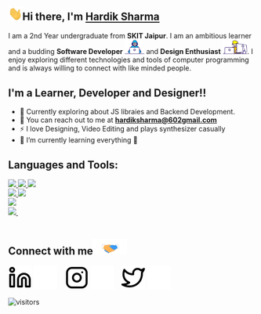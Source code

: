 ## <img src="Assets/Hi.gif" width="29">Hi there, I'm [Hardik Sharma](www.linkedin.com/in/hardik-sharma8/)

<p>
    I am a 2nd Year undergraduate from <b>SKIT Jaipur</b>. I am an ambitious learner and a budding <b>Software Developer</b> <img src="Assets/Developer.gif" width="40px"> and <b>Design Enthusiast</b> <img src="Assets/Designer.gif" width="50px">. I enjoy exploring different technologies and tools of computer programming and is always willing to connect with like minded people.
</p>

## I'm a Learner, Developer and Designer!!

- 🔭 Currently exploring about JS libraies and Backend Development. 
- 🥅 You can reach out to me at **hardiksharma@602gmail.com**
- ⚡ I love Designing, Video Editing and plays synthesizer casually
- 🌱 I’m currently learning everything 🤣

## Languages and Tools:

<a href="https://www.nodejs.dev/">
    <img height="35px" src="https://img.shields.io/badge/node.js-010409?style=for-the-badge&logo=node.js&logoColor=008000">
  </a>
<a href="https://nextjs.org/">
    <img height="35px" src="https://img.shields.io/badge/next.js-010409?style=for-the-badge&logo=nextdotjs&logoColor=white">
  </a>
 <a href="https://reactjs.org/">
    <img height="35px" src="https://img.shields.io/badge/React.Js-010409?style=for-the-badge&logo=react&logoColor=61DAFB">
  </a><br/>
  <a href="https://redux-toolkit.js.org/">
    <img height="35px" src="https://img.shields.io/badge/Redux-010409?style=for-the-badge&logo=redux&logoColor=764abc">
  </a>
  <a href="https://tailwindcss.com/">
    <img height="35px" src="https://img.shields.io/badge/Tailwind_CSS-010409?style=for-the-badge&logo=tailwind-css&logoColor=22d3ee">
  </a>
  <br/>
  <a href="https://firebase.google.com/">
    <img height="35px" src="https://img.shields.io/badge/firebase-010409?style=for-the-badge&logo=firebase&logoColor=#F4B400">
  </a><br/>
  <a  href="https://www.javascript.com/">
    <img height="35px" src="https://img.shields.io/badge/TypeScript-010409?style=for-the-badge&logo=typescript&logoColor=#f7df1e">
  </a>  
  <a href="https://www.java.com/en/">
    <img height="35px" alt="" src="https://img.shields.io/badge/Java-010409?style=for-the-badge&logo=java&logoColor=red">
  </a>
<br />
<br />

## Connect with me<img src="Assets/Handshake.gif" height="32px">

[![website](./Assets/linkedin-light.svg)](https://www.linkedin.com/in/hardik-sharma8#gh-light-mode-only)
[![website](./Assets/linkedin-dark.svg)](https://www.linkedin.com/in/hardik-sharma8#gh-dark-mode-only)
&nbsp;&nbsp;
[![website](./Assets/instagram-light.svg)](https://www.instagram.com/_h.a.r.d.i.k#gh-light-mode-only)
[![website](./Assets/instagram-dark.svg)](https://www.instagram.com/_h.a.r.d.i.k#gh-dark-mode-only)
&nbsp;&nbsp;
[![website](./Assets/twitter-light.svg)](https://twitter.com/hardik602sharma#gh-light-mode-only)
[![website](./Assets/twitter-dark.svg)](https://twitter.com/hardik602sharma#gh-dark-mode-only)


![visitors](https://visitor-badge.laobi.icu/badge?page_id=HARDIK-SHARMA-08.HARDIK-SHARMA-08)
